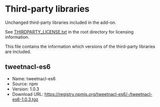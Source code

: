 # Third-party libraries

Unchanged third-party libraries included in the add-on.

See [THIRDPARTY_LICENSE.txt](../THIRDPARTY_LICENSE.txt) in the root directory for licensing information.

This file contains the information which versions of the third-party libraries are included.

## tweetnacl-es6

- Name: tweetnacl-es6
- Source: npm
- Version: 1.0.3
- Download URL: <https://registry.npmjs.org/tweetnacl-es6/-/tweetnacl-es6-1.0.3.tgz>
